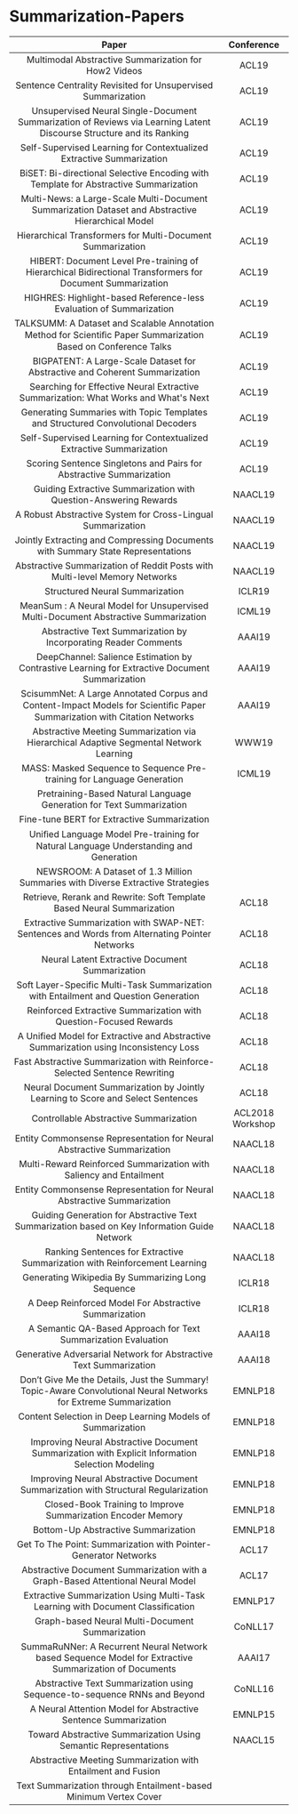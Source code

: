 # Summarization-Papers


| Paper | Conference |
| :---: | :---: |
| Multimodal Abstractive Summarization for How2 Videos | ACL19 |
|Sentence Centrality Revisited for Unsupervised Summarization|ACL19|
| Unsupervised Neural Single-Document Summarization of Reviews via Learning Latent Discourse Structure and its Ranking | ACL19 |
|Self-Supervised Learning for Contextualized Extractive Summarization|ACL19|
|BiSET: Bi-directional Selective Encoding with Template for Abstractive Summarization|ACL19|
| Multi-News: a Large-Scale Multi-Document Summarization Dataset and Abstractive Hierarchical Model | ACL19 |
| Hierarchical Transformers for Multi-Document Summarization | ACL19 |
|HIBERT: Document Level Pre-training of Hierarchical Bidirectional Transformers for Document Summarization|ACL19|
| HIGHRES: Highlight-based Reference-less Evaluation of Summarization | ACL19 |
| TALKSUMM: A Dataset and Scalable Annotation Method for Scientiﬁc Paper Summarization Based on Conference Talks | ACL19 |
| BIGPATENT: A Large-Scale Dataset for Abstractive and Coherent Summarization  | ACL19 |
| Searching for Effective Neural Extractive Summarization: What Works and What's Next | ACL19 |
|Generating Summaries with Topic Templates and Structured Convolutional Decoders|ACL19|
|Self-Supervised Learning for Contextualized Extractive Summarization|ACL19|
|Scoring Sentence Singletons and Pairs for Abstractive Summarization|ACL19|
| Guiding Extractive Summarization with Question-Answering Rewards|NAACL19|
| A Robust Abstractive System for Cross-Lingual Summarization|NAACL19|
| Jointly Extracting and Compressing Documents with Summary State Representations|NAACL19|
| Abstractive Summarization of Reddit Posts with Multi-level Memory Networks|NAACL19|
| Structured Neural Summarization|ICLR19|
| MeanSum : A Neural Model for Unsupervised Multi-Document Abstractive Summarization|ICML19|
| Abstractive Text Summarization by Incorporating Reader Comments|AAAI19|
| DeepChannel: Salience Estimation by Contrastive Learning for Extractive Document Summarization|AAAI19|
| ScisummNet: A Large Annotated Corpus and Content-Impact Models for Scientiﬁc Paper Summarization with Citation Networks | AAAI19 |
| Abstractive Meeting Summarization via Hierarchical Adaptive Segmental Network Learning|WWW19|
| MASS: Masked Sequence to Sequence Pre-training for Language Generation|ICML19|
| Pretraining-Based Natural Language Generation for Text Summarization||
| Fine-tune BERT for Extractive Summarization||
| Uniﬁed Language Model Pre-training for Natural Language Understanding and Generation||
| NEWSROOM: A Dataset of 1.3 Million Summaries with Diverse Extractive Strategies||
| Retrieve, Rerank and Rewrite: Soft Template Based Neural Summarization|ACL18|
| Extractive Summarization with SWAP-NET: Sentences and Words from Alternating Pointer Networks|ACL18|
| Neural Latent Extractive Document Summarization|ACL18|
| Soft Layer-Specific Multi-Task Summarization with Entailment and Question Generation|ACL18|
| Reinforced Extractive Summarization with Question-Focused Rewards|ACL18|
| A Unified Model for Extractive and Abstractive Summarization using Inconsistency Loss|ACL18|
| Fast Abstractive Summarization with Reinforce-Selected Sentence Rewriting|ACL18|
| Neural Document Summarization by Jointly Learning to Score and Select Sentences|ACL18|
| Controllable Abstractive Summarization|ACL2018 Workshop|
| Entity Commonsense Representation for Neural Abstractive Summarization | NAACL18|
| Multi-Reward Reinforced Summarization with Saliency and Entailment|NAACL18|
| Entity Commonsense Representation for Neural Abstractive Summarization | NAACL18 |
| Guiding Generation for Abstractive Text Summarization based on Key Information Guide Network|NAACL18|
| Ranking Sentences for Extractive Summarization with Reinforcement Learning|NAACL18|
| Generating Wikipedia By Summarizing Long Sequence | ICLR18 |
| A Deep Reinforced Model For Abstractive Summarization|ICLR18|
| A Semantic QA-Based Approach for Text Summarization Evaluation|AAAI18|
| Generative Adversarial Network for Abstractive Text Summarization|AAAI18|
| Don’t Give Me the Details, Just the Summary! Topic-Aware Convolutional Neural Networks for Extreme Summarization|EMNLP18|
| Content Selection in Deep Learning Models of Summarization|EMNLP18|
| Improving Neural Abstractive Document Summarization with Explicit Information Selection Modeling|EMNLP18|
| Improving Neural Abstractive Document Summarization with Structural Regularization|EMNLP18|
| Closed-Book Training to Improve Summarization Encoder Memory|EMNLP18|
| Bottom-Up Abstractive Summarization|EMNLP18|
| Get To The Point: Summarization with Pointer-Generator Networks|ACL17|
| Abstractive Document Summarization with a Graph-Based Attentional Neural Model|ACL17|
| Extractive Summarization Using Multi-Task Learning with Document Classification|EMNLP17| 
| Graph-based Neural Multi-Document Summarization|CoNLL17|
| SummaRuNNer: A Recurrent Neural Network based Sequence Model for Extractive Summarization of Documents|AAAI17|
| Abstractive Text Summarization using Sequence-to-sequence RNNs and Beyond|CoNLL16|
| A Neural Attention Model for Abstractive Sentence Summarization|EMNLP15|
| Toward Abstractive Summarization Using Semantic Representations|NAACL15|
| Abstractive Meeting Summarization with Entailment and Fusion||
| Text Summarization through Entailment-based Minimum Vertex Cover||






































